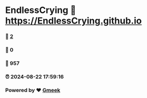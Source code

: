 # EndlessCrying :link: https://EndlessCrying.github.io 
### :page_facing_up: [2](https://EndlessCrying.github.io/tag.html) 
### :speech_balloon: 0 
### :hibiscus: 957 
### :alarm_clock: 2024-08-22 17:59:16 
### Powered by :heart: [Gmeek](https://github.com/Meekdai/Gmeek)
